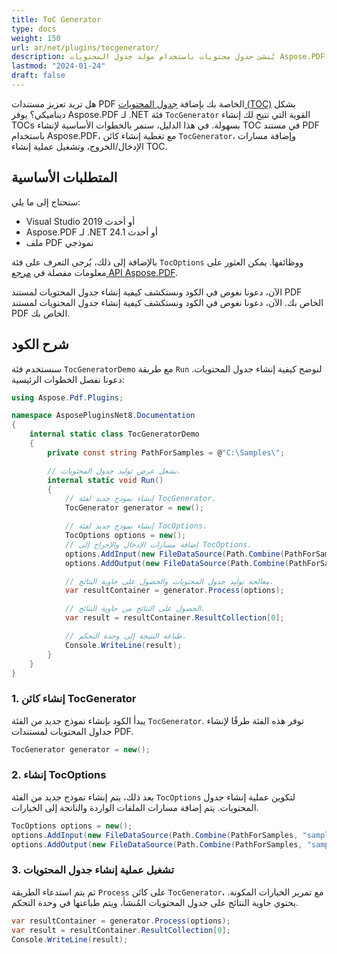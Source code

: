 ```yaml
---
title: ToC Generator
type: docs
weight: 150
url: ar/net/plugins/tocgenerator/
description: يُنشئ جدول محتويات باستخدام مولد جدول المحتويات Aspose.PDF لـ .NET
lastmod: "2024-01-24"
draft: false
---
```


هل تريد تعزيز مستندات PDF الخاصة بك بإضافة [جدول المحتويات (TOC)](https://products.aspose.org/pdf/net/toc-generator/) بشكل ديناميكي؟ يوفر Aspose.PDF لـ .NET فئة `TocGenerator` القوية التي تتيح لك إنشاء TOCs بسهولة. في هذا الدليل، سنمر بالخطوات الأساسية لإنشاء TOC في مستند PDF باستخدام Aspose.PDF، مع تغطية إنشاء كائن `TocGenerator`، وإضافة مسارات الإدخال/الخروج، وتشغيل عملية إنشاء TOC.

## المتطلبات الأساسية

ستحتاج إلى ما يلي:

* Visual Studio 2019 أو أحدث
* Aspose.PDF لـ .NET 24.1 أو أحدث
* ملف PDF نموذجي

بالإضافة إلى ذلك، يُرجى التعرف على فئة `TocOptions` ووظائفها. يمكن العثور على معلومات مفصلة في [مرجع API Aspose.PDF](https://reference.aspose.com/pdf/net/aspose.pdf/TocOptions/).

الآن، دعونا نغوص في الكود ونستكشف كيفية إنشاء جدول المحتويات لمستند PDF الخاص بك.
الآن، دعونا نغوص في الكود ونستكشف كيفية إنشاء جدول المحتويات لمستند PDF الخاص بك.

## شرح الكود

سنستخدم فئة `TocGeneratorDemo` مع طريقة `Run` لنوضح كيفية إنشاء جدول المحتويات. دعونا نفصل الخطوات الرئيسية:

```csharp
using Aspose.Pdf.Plugins;

namespace AsposePluginsNet8.Documentation
{
    internal static class TocGeneratorDemo
    {
        private const string PathForSamples = @"C:\Samples\";

        // يشغل عرض توليد جدول المحتويات.
        internal static void Run()
        {
            // إنشاء نموذج جديد لفئة TocGenerator.
            TocGenerator generator = new();

            // إنشاء نموذج جديد لفئة TocOptions.
            TocOptions options = new();
            // إضافة مسارات الإدخال والإخراج إلى TocOptions.
            options.AddInput(new FileDataSource(Path.Combine(PathForSamples, "sample.pdf")));
            options.AddOutput(new FileDataSource(Path.Combine(PathForSamples, "sample_toc.pdf")));

            // معالجة توليد جدول المحتويات والحصول على حاوية النتائج.
            var resultContainer = generator.Process(options);

            // الحصول على النتائج من حاوية النتائج.
            var result = resultContainer.ResultCollection[0];

            // طباعة النتيجة إلى وحدة التحكم.
            Console.WriteLine(result);
        }
    }
}
```
### 1. إنشاء كائن TocGenerator

يبدأ الكود بإنشاء نموذج جديد من الفئة `TocGenerator`. توفر هذه الفئة طرقًا لإنشاء جداول المحتويات لمستندات PDF.

```csharp
TocGenerator generator = new();
```

### 2. إنشاء TocOptions

بعد ذلك، يتم إنشاء نموذج جديد من الفئة `TocOptions` لتكوين عملية إنشاء جدول المحتويات. يتم إضافة مسارات الملفات الواردة والناتجة إلى الخيارات.

```csharp
TocOptions options = new();
options.AddInput(new FileDataSource(Path.Combine(PathForSamples, "sample.pdf")));
options.AddOutput(new FileDataSource(Path.Combine(PathForSamples, "sample_toc.pdf")));
```

### 3. تشغيل عملية إنشاء جدول المحتويات

ثم يتم استدعاء الطريقة `Process` على كائن `TocGenerator`، مع تمرير الخيارات المكونة. يحتوي حاوية النتائج على جدول المحتويات المُنشأ، ويتم طباعتها في وحدة التحكم.

```csharp
var resultContainer = generator.Process(options);
var result = resultContainer.ResultCollection[0];
Console.WriteLine(result);
```
